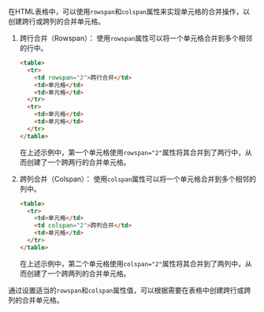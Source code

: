 在HTML表格中，可以使用`rowspan`和`colspan`属性来实现单元格的合并操作，以创建跨行或跨列的合并单元格。

1. 跨行合并（Rowspan）：
   使用`rowspan`属性可以将一个单元格合并到多个相邻的行中。

   

   

   ```html
   <table>
     <tr>
       <td rowspan="2">跨行合并</td>
       <td>单元格</td>
       <td>单元格</td>
     </tr>
     <tr>
       <td>单元格</td>
       <td>单元格</td>
     </tr>
   </table>
   ```

   在上述示例中，第一个单元格使用`rowspan="2"`属性将其合并到了两行中，从而创建了一个跨两行的合并单元格。

2. 跨列合并（Colspan）：
   使用`colspan`属性可以将一个单元格合并到多个相邻的列中。

   

   

   ```html
   <table>
     <tr>
       <td>单元格</td>
       <td colspan="2">跨列合并</td>
       <td>单元格</td>
     </tr>
   </table>
   ```

   在上述示例中，第二个单元格使用`colspan="2"`属性将其合并到了两列中，从而创建了一个跨两列的合并单元格。

通过设置适当的`rowspan`和`colspan`属性值，可以根据需要在表格中创建跨行或跨列的合并单元格。